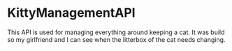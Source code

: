 # KittyManagementAPI
This API is used for managing everything around keeping a cat. It was build so my girlfriend and I can see when the litterbox of the cat needs changing. 
